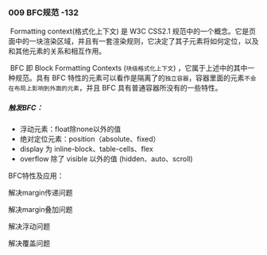 ### 009 BFC规范 -132

​    Formatting context(格式化上下文) 是 W3C CSS2.1 规范中的一个概念。它是页面中的一块渲染区域，并且有一套渲染规则，它决定了其子元素将如何定位，以及和其他元素的关系和相互作用。   

​    BFC 即 Block Formatting Contexts (`块级格式化上下文`) ，它属于上述中的其中一种规范。具有 BFC 特性的元素可以看作是隔离了的`独立容器`，容器里面的元素`不会在布局上影响到外面的元素`，并且 BFC 具有普通容器所没有的一些特性。

##### 触发BFC：

- 浮动元素：float除none以外的值
- 绝对定位元素：position（absolute、fixed）
- display 为 inline-block、table-cells、flex
- overflow 除了 visible 以外的值 (hidden、auto、scroll)

BFC特性及应用：

解决margin传递问题

解决margin叠加问题

解决浮动问题

解决覆盖问题

​    